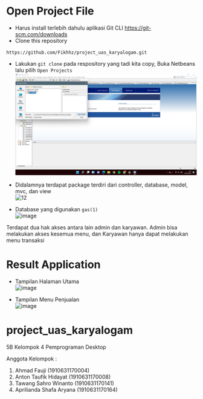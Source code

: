 # Open Project File 
- Harus install terlebih dahulu aplikasi Git CLI
https://git-scm.com/downloads
- Clone this repository
```console
https://github.com/Fikhhz/project_uas_karyalogam.git
```
- Lakukan ```git clone``` pada respository yang tadi kita copy, Buka Netbeans lalu pilih ```Open Projects```<br>
<img src="Screenshoot/Screenshot (27).png"><br>

- Didalamnya terdapat package terdiri dari controller, database, model, mvc, dan view <br>
![12](https://user-images.githubusercontent.com/95403285/149064287-171f5250-c1a6-425b-b750-a5e0b0b5d9b0.png)

- Database yang digunakan ```gas(1)```<br>
![image](https://user-images.githubusercontent.com/95403285/149064472-d84ea177-ba6e-4955-97f1-cdcb14e0dde5.png)

Terdapat dua hak akses antara lain admin dan karyawan. Admin bisa melakukan akses kesemua menu, dan Karyawan hanya dapat melakukan menu transaksi


# Result Application
- Tampilan Halaman Utama <br>
![image](https://user-images.githubusercontent.com/95403285/149063781-d3dff940-af18-4776-8d02-5fee5ba03951.png)

- Tampilan Menu Penjualan <br>
![image](https://user-images.githubusercontent.com/95403285/149063840-dc6f2b27-0cd4-47c8-b9b4-414222fbf458.png)

# project_uas_karyalogam
5B Kelompok 4 Pemprograman Desktop

Anggota Kelompok :
1. Ahmad Fauji (1910631170004)
2. Anton Taufik Hidayat (1910631170008)
3. Tawang Sahro Winanto (1910631170141)
4. Aprilianda Shafa Aryana (1910631170164)
